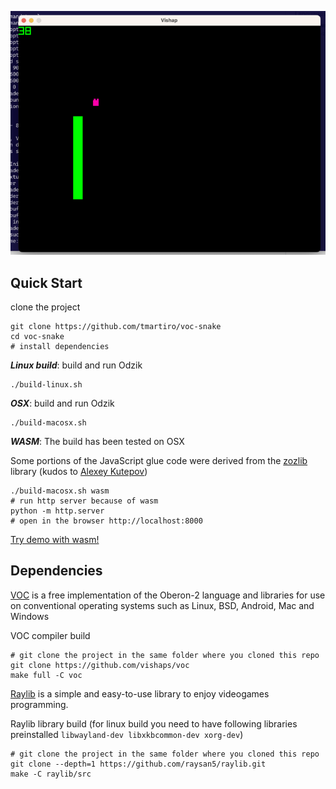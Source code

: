 <p align="center"> <img src="./screenshot.png"> </p>

## Quick Start
clone the project
```
git clone https://github.com/tmartiro/voc-snake
cd voc-snake
# install dependencies
```
***Linux build***: build and run Odzik
```
./build-linux.sh
```

***OSX***: build and run Odzik
```
./build-macosx.sh
```

***WASM***: The build has been tested on OSX

Some portions of the JavaScript glue code were derived from the [zozlib]( https://github.com/tsoding/zozlib.js) library (kudos to [Alexey Kutepov](https://github.com/rexim))
```
./build-macosx.sh wasm
# run http server because of wasm
python -m http.server
# open in the browser http://localhost:8000
```
[Try demo with wasm!](https://tmartiro.github.io/voc-snake)


## Dependencies
[VOC](https://github.com/vishapoberon/compiler) is a free implementation of the Oberon-2 language and libraries for use on conventional operating systems such as Linux, BSD, Android, Mac and Windows

VOC compiler build 
```
# git clone the project in the same folder where you cloned this repo
git clone https://github.com/vishaps/voc
make full -C voc
```
[Raylib](https://github.com/raysan5/raylib.git) is a simple and easy-to-use library to enjoy videogames programming.

Raylib library build
(for linux build you need to have following libraries preinstalled `libwayland-dev libxkbcommon-dev xorg-dev`)
```
# git clone the project in the same folder where you cloned this repo
git clone --depth=1 https://github.com/raysan5/raylib.git
make -C raylib/src
```



